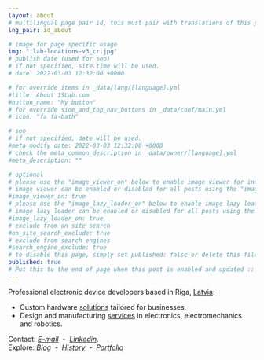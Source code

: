 ```yaml
---
layout: about
# multilingual page pair id, this must pair with translations of this page. (This name must be unique)
lng_pair: id_about

# image for page specific usage
img: ":lab-locations-v3_cr.jpg"
# publish date (used for seo)
# if not specified, site.time will be used.
# date: 2022-03-03 12:32:00 +0000

# for override items in _data/lang/[language].yml
#title: About 1SLab.com
#button_name: "My button"
# for override side_and_top_nav_buttons in _data/conf/main.yml
# icon: "fa fa-bath"

# seo
# if not specified, date will be used.
#meta_modify_date: 2022-03-03 12:32:00 +0000
# check the meta_common_description in _data/owner/[language].yml
#meta_description: ""

# optional
# please use the "image_viewer_on" below to enable image viewer for individual pages or posts (_posts/ or [language]/_posts folders).
# image viewer can be enabled or disabled for all posts using the "image_viewer_posts: true" setting in _data/conf/main.yml.
#image_viewer_on: true
# please use the "image_lazy_loader_on" below to enable image lazy loader for individual pages or posts (_posts/ or [language]/_posts folders).
# image lazy loader can be enabled or disabled for all posts using the "image_lazy_loader_posts: true" setting in _data/conf/main.yml.
#image_lazy_loader_on: true
# exclude from on site search
#on_site_search_exclude: true
# exclude from search engines
#search_engine_exclude: true
# to disable this page, simply set published: false or delete this file
published: true
# Put this to the end of page when this post is enabled and updated :: 
---
```

Professional electronic device developers based in Riga, [Latvia](https://en.wikipedia.org/wiki/European_Union):
- Custom hardware [solutions](/posts/2024-12-07-Custom_Business_Hardware) tailored for businesses.
- Design and manufacturing [services](/posts/2024-12-06-Building_Electronic_Devices) in electronics, electromechanics and robotics.

Contact: [_E-mail_](mailto:mail@1slab.com?subject=Hey%201SLab.com!)&nbsp; -&nbsp; [_Linkedin_](https://www.linkedin.com/company/1slab/).\
Explore: [_Blog_](/tabs/blog/)&nbsp; -&nbsp; [_History_](/posts/2024-12-05-Who_We_Are)&nbsp; -&nbsp; [_Portfolio_](/tabs/projects)